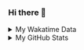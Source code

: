 ### Hi there 👋

<!--
**cdfmlr/cdfmlr** is a ✨ _special_ ✨ repository because its `README.md` (this file) appears on your GitHub profile.

Here are some ideas to get you started:

- 🔭 I’m currently working on ...
- 🌱 I’m currently learning ...
- 👯 I’m looking to collaborate on ...
- 🤔 I’m looking for help with ...
- 💬 Ask me about ...
- 📫 How to reach me: ...
- 😄 Pronouns: ...
- ⚡ Fun fact: ...
-->

<details>

<summary>My Wakatime Data</summary>

<!--START_SECTION:waka-->
![Lines of code](https://img.shields.io/badge/From%20Hello%20World%20I%27ve%20Written-7.0%20million%20lines%20of%20code-blue)

**🐱 My GitHub Data** 

> 📦 628.7 kB Used in GitHub's Storage 
 > 
> 🏆 514 Contributions in the Year 2023
 > 
> 🚫 Not Opted to Hire
 > 
> 📜 75 Public Repositories 
 > 
> 🔑 17 Private Repositories 
 > 
**I'm an Early 🐤** 

```text
🌞 Morning                1188 commits        ██████░░░░░░░░░░░░░░░░░░░   24.55 % 
🌆 Daytime                1997 commits        ██████████░░░░░░░░░░░░░░░   41.27 % 
🌃 Evening                1592 commits        ████████░░░░░░░░░░░░░░░░░   32.90 % 
🌙 Night                  62 commits          ░░░░░░░░░░░░░░░░░░░░░░░░░   01.28 % 
```
📅 **I'm Most Productive on Wednesday** 

```text
Monday                   577 commits         ███░░░░░░░░░░░░░░░░░░░░░░   11.92 % 
Tuesday                  788 commits         ████░░░░░░░░░░░░░░░░░░░░░   16.28 % 
Wednesday                837 commits         ████░░░░░░░░░░░░░░░░░░░░░   17.30 % 
Thursday                 655 commits         ███░░░░░░░░░░░░░░░░░░░░░░   13.54 % 
Friday                   724 commits         ████░░░░░░░░░░░░░░░░░░░░░   14.96 % 
Saturday                 667 commits         ███░░░░░░░░░░░░░░░░░░░░░░   13.78 % 
Sunday                   591 commits         ███░░░░░░░░░░░░░░░░░░░░░░   12.21 % 
```


**I Mostly Code in Go** 

```text
Go                       25 repos            ████████░░░░░░░░░░░░░░░░░   31.25 % 
Python                   17 repos            █████░░░░░░░░░░░░░░░░░░░░   21.25 % 
HTML                     5 repos             ██░░░░░░░░░░░░░░░░░░░░░░░   06.25 % 
TypeScript               1 repo              ░░░░░░░░░░░░░░░░░░░░░░░░░   01.25 % 
Lua                      1 repo              ░░░░░░░░░░░░░░░░░░░░░░░░░   01.25 % 
```




 Last Updated on 08/04/2023 01:19:25 UTC
<!--END_SECTION:waka-->

</details>

<details>
 
 <summary>My GitHub Stats</summary>

[![CDFMLR's github stats](https://github-readme-stats.vercel.app/api?username=cdfmlr&count_private=true&show_icons=true)](https://github.com/anuraghazra/github-readme-stats)

</details>

